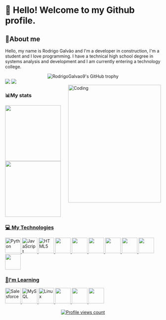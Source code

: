# 👋 Hello! Welcome to my Github profile.

<div class="sobre-contato">
  <div class="sobre">
    <h2>🧍About me</h2>
    <p>Hello, my name is Rodrigo Galvão and I'm a developer in construction, I'm a student and I love programming. I have a technical high school degree in systems analysis and development and I am currently entering a technology college.</p>

<div align="center">
  <img src="https://github-profile-trophy.vercel.app/?username=RodrigoGalvao9&column=-1" alt="RodrigoGalvao9's GitHub trophy">
</div>


  <div class="redes-sociais">
        <a href = "mailto:rodrigocorreaneto136@gmail.com"><img loading="lazy" src="https://img.shields.io/badge/Gmail-D14836?style=for-the-badge&logo=gmail&logoColor=white" target="_blank"></a>
        <a href="https://www.linkedin.com/in/rodrigo-galvao9/" target="_blank"><img loading="lazy" src="https://img.shields.io/badge/-LinkedIn-%230077B5?style=for-the-badge&logo=linkedin&logoColor=white" target="_blank"></a>   
    </div>
    <img alt="Coding" src="macacoComBolsa.gif" align="right" height="380" width="300"/>
  </div>
</div>

### 📊My stats
<div>
<a href="https://github.com/RodrigoGalvao9">
<img loading="lazy" height="180em" src="https://github-readme-stats.vercel.app/api/top-langs/?username=RodrigoGalvao9&layout=compact&langs_count=7&theme=dracula"/>
<img loading="lazy" height="180em" src="https://github-readme-stats.vercel.app/api?username=RodrigoGalvao9&show_icons=true&theme=dracula&include_all_commits=true&count_private=true"/>
</div>

### 💻 My Technologies
<div class="tecnologias">
  <img src="https://cdn.jsdelivr.net/gh/devicons/devicon@latest/icons/python/python-original.svg" alt="Python" style="width: 50px; height: 50px;"/>
  <img src="https://cdn.jsdelivr.net/gh/devicons/devicon@latest/icons/javascript/javascript-original.svg" alt="JavaScript" style="width: 50px; height: 50px;"/>
  <img src="https://cdn.jsdelivr.net/gh/devicons/devicon@latest/icons/html5/html5-original-wordmark.svg" alt="HTML5" style="width: 50px; height: 50px;"/>
  <img src="https://cdn.jsdelivr.net/gh/devicons/devicon@latest/icons/css3/css3-original-wordmark.svg"  style="width: 50px; height: 50px;"/>
  <img src="https://cdn.jsdelivr.net/gh/devicons/devicon@latest/icons/dotnetcore/dotnetcore-original.svg"  style="width: 50px; height: 50px;"/>
  <img src="https://cdn.jsdelivr.net/gh/devicons/devicon@latest/icons/anaconda/anaconda-original-wordmark.svg"  style="width: 50px; height: 50px;"/>
  <img src="https://cdn.jsdelivr.net/gh/devicons/devicon@latest/icons/csharp/csharp-original.svg"  style="width: 50px; height: 50px;"/>
  <img src="https://cdn.jsdelivr.net/gh/devicons/devicon@latest/icons/microsoftsqlserver/microsoftsqlserver-original.svg"  style="width: 50px; height: 50px;"/>
  <img src="https://cdn.jsdelivr.net/gh/devicons/devicon@latest/icons/jupyter/jupyter-original-wordmark.svg"  style="width: 50px; height: 50px;"/>
  <img src="https://cdn.jsdelivr.net/gh/devicons/devicon@latest/icons/dbeaver/dbeaver-original.svg" style="width: 50px; height: 50px;"/>
  
</div>

### 📖I'm Learning
<div class="aprendizado">
  <img src="https://cdn.jsdelivr.net/gh/devicons/devicon@latest/icons/salesforce/salesforce-original.svg" alt="Salesforce" style="width: 50px; height: 50px;"/>
  <img src="https://cdn.jsdelivr.net/gh/devicons/devicon@latest/icons/mysql/mysql-original-wordmark.svg" alt="MySQL" style="width: 50px; height: 50px;"/>
  <img src="https://cdn.jsdelivr.net/gh/devicons/devicon@latest/icons/linux/linux-original.svg" alt="Linux" style="width: 50px; height: 50px;"/>
  <img src="https://cdn.jsdelivr.net/gh/devicons/devicon@latest/icons/typescript/typescript-original.svg" style="width: 50px; height: 50px;"/>
  <img src="https://cdn.jsdelivr.net/gh/devicons/devicon@latest/icons/amazonwebservices/amazonwebservices-plain-wordmark.svg" style="width: 50px; height: 50px;"/>
  <img src="https://cdn.jsdelivr.net/gh/devicons/devicon@latest/icons/react/react-original.svg" style="width: 50px; height: 50px;"/>
</div>

<br />

<div align="center">
    <img src="https://komarev.com/ghpvc/?username=RodrigoGalvao9&&style=flat-square" alt="Profile views count"/>
</div>
